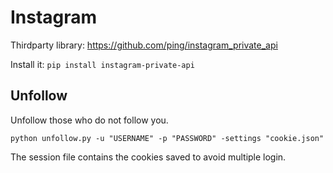 # Instagram

Thirdparty library: https://github.com/ping/instagram_private_api

Install it: `pip install instagram-private-api`

## Unfollow
Unfollow those who do not follow you.

`python unfollow.py -u "USERNAME" -p "PASSWORD" -settings "cookie.json"`

The session file contains the cookies saved to avoid multiple login.
